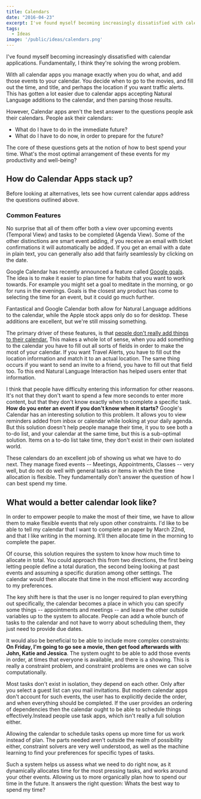 ```yaml
---
title: Calendars
date: "2016-04-23"
excerpt: I've found myself becoming increasingly dissatisfied with calendar applications. Fundamentally, I think they're solving the wrong problem. They should focus how to best spend your time, what’s the most optimal arrangement of these events for my productivity and well-being? 
tags: 
  - Ideas
image: '/public/ideas/calendars.png'
---
```


I've found myself becoming increasingly dissatisfied with calendar applications.
Fundamentally, I think they're solving the wrong problem.

With all calendar apps you manage exactly when you do what, and add those events
to your calendar. You decide when to go to the movies, and fill out the time,
and title, and perhaps the location if you want traffic alerts. This has gotten
a lot easier due to calendar apps accepting Natural Language additions to the
calendar, and then parsing those results.

However, Calendar apps aren't the best answer to the questions people ask their
calendars. People ask their calendars:

- What do I have to do in the immediate future?
- What do I have to do now, in order to prepare for the future?

The core of these questions gets at the notion of how to best spend your time.
What's the most optimal arrangement of these events for my productivity and
well-being?

## How do Calendar Apps stack up?

Before looking at alternatives, lets see how current calendar apps address the
questions outlined above.

### Common Features

No surprise that all of them offer both a view over upcoming events (Temporal
View) and tasks to be completed (Agenda View). Some of the other distinctions
are smart event adding, if you receive an email with ticket confirmations it
will automatically be added. If you get an email with a date in plain text, you
can generally also add that fairly seamlessly by clicking on the date.

Google Calendar has recently announced a feature called [Google goals][goals].
The idea is to make it easier to plan time for habits that you want to work
towards. For example you might set a goal to meditate in the morning, or go for
runs in the evenings. Goals is the closest any product has come to selecting the
time for an event, but it could go much further.

Fantastical and Google Calendar both allow for Natural Language additions to the
calendar, while the Apple stock apps only do so for desktop. These additions are
excellent, but we're still missing something.

The primary driver of these features, is that [people don't really add things to
their calendar.][the-sweet-setup] This makes a whole lot of sense, when you add
something to the calendar you have to fill out all sorts of fields in order to
make the most of your calendar. If you want Travel Alerts, you have to fill out
the location information and match it to an actual location. The same thing
occurs if you want to send an invite to a friend, you have to fill out that
field too. To this end Natural Language Interaction has helped users enter that
information.

I think that people have difficulty entering this information for other reasons.
It's not that they don't want to spend a few more seconds to enter more content,
but that they don't know exactly when to complete a specific task. **How do you
enter an event if you don't know when it starts?** Google's Calendar has an
interesting solution to this problem. It allows you to view reminders added from
inbox or calendar while looking at your daily agenda. But this solution doesn't
help people manage their time, it you to see both a to-do list, and your
calendar at the same time, but this is a sub-optimal solution. Items on a to-do
list take time, they don't exist in their own isolated world.

These calendars do an excellent job of showing us what we have to do next. They
manage fixed events -- Meetings, Appointments, Classes -- very well, but do not
do well with general tasks or items in which the time allocation is flexible.
They fundamentally don't answer the question of how I can best spend my time.

## What would a better calendar look like?

In order to empower people to make the most of their time, we have to allow them
to make flexible events that rely upon other constraints. I'd like to be able to
tell my calendar that I want to complete an paper by March 22nd, and that I like
writing in the morning. It'll then allocate time in the morning to complete the
paper.

Of course, this solution requires the system to know how much time to allocate
in total. You could approach this from two directions, the first being letting
people define a total duration, the second being looking at past events and
assuming a specific duration among other settings. The calendar would then
allocate that time in the most efficient way according to my preferences.

The key shift here is that the user is no longer required to plan everything out
specifically, the calendar becomes a place in which you can specify some things --
appointments and meetings -- and leave the other outside variables up to the
system to allocate. People can add a whole bunch of tasks to the calendar and
not have to worry about scheduling them, they just need to provide due dates.

It would also be beneficial to be able to include more complex constraints: **On
Friday, I'm going to go see a movie, then get food afterwards with John, Katie
and Jessica**. The system ought to be able to add those events in order, at
times that everyone is available, and there is a showing. This is really a
constraint problem, and constraint problems are ones we can solve
computationally.

Most tasks don't exist in isolation, they depend on each other. Only after you
select a guest list can you mail invitations. But modern calendar apps don't
account for such events, the user has to explicitly decide the order, and when
everything should be completed. If the user provides an ordering of dependencies
then the calendar ought to be able to schedule things effectively.Instead people
use task apps, which isn't really a full solution either.

Allowing the calendar to schedule tasks opens up more time for us work instead
of plan. The parts needed aren't outside the realm of possibility either,
constraint solvers are very well understood, as well as the machine learning to
find your preferences for specific types of tasks.

Such a system helps us assess what we need to do right now, as it dynamically
allocates time for the most pressing tasks, and works around your other events.
Allowing us to more organically plan how to spend our time in the future. It
answers the right question: Whats the best way to spend my time?

[the-sweet-setup]: http://thesweetsetup.com/apps/best-calendar-app-iphone/
[goals]: https://googleblog.blogspot.com/2016/04/find-time-goals-google-calendar.html
